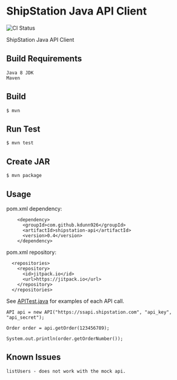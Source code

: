 # ShipStation Java API Client

![CI Status](https://github.com/kdunn926/shipstation-api/workflows/Java%20CI/badge.svg?branch=master)

ShipStation Java API Client

## Build Requirements
```
Java 8 JDK
Maven
```

## Build
```
$ mvn
```

## Run Test
```
$ mvn test
```

## Create JAR
```
$ mvn package
```

## Usage

pom.xml dependency:
```
    <dependency>
      <groupId>com.github.kdunn926</groupId>
      <artifactId>shipstation-api</artifactId>
      <version>0.4</version>
    </dependency>
```

pom.xml repository:
```
  <repositories>
    <repository>
      <id>jitpack.io</id>
      <url>https://jitpack.io</url>
    </repository>
  </repositories>
```

See [APITest.java](src/test/java/com/apex/shipstation/APITest.java) for examples of each API call.
```
API api = new API("https://ssapi.shipstation.com", "api_key", "api_secret");

Order order = api.getOrder(123456789);

System.out.println(order.getOrderNumber());
```

## Known Issues
```
listUsers - does not work with the mock api.
```
